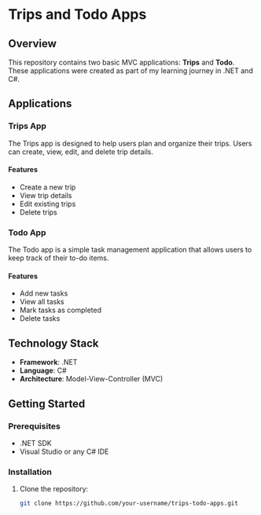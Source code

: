 # Trips and Todo Apps

## Overview

This repository contains two basic MVC applications: **Trips** and **Todo**. These applications were created as part of my learning journey in .NET and C#.

## Applications

### Trips App

The Trips app is designed to help users plan and organize their trips. Users can create, view, edit, and delete trip details.

#### Features
- Create a new trip
- View trip details
- Edit existing trips
- Delete trips

### Todo App

The Todo app is a simple task management application that allows users to keep track of their to-do items.

#### Features
- Add new tasks
- View all tasks
- Mark tasks as completed
- Delete tasks

## Technology Stack

- **Framework**: .NET
- **Language**: C#
- **Architecture**: Model-View-Controller (MVC)

## Getting Started

### Prerequisites

- .NET SDK
- Visual Studio or any C# IDE

### Installation

1. Clone the repository:
   ```bash
   git clone https://github.com/your-username/trips-todo-apps.git
